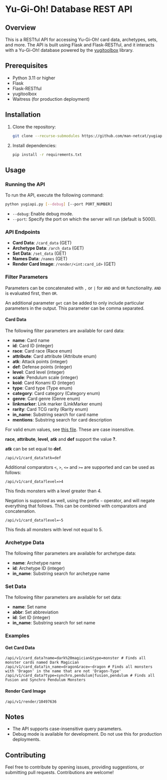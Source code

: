 # Yu-Gi-Oh! Database REST API

## Overview

This is a RESTful API for accessing Yu-Gi-Oh! card data, archetypes, sets, and more. The API is built using Flask and Flask-RESTful, and it interacts with a Yu-Gi-Oh! database powered by the [yugitoolbox](https://github.com/man-netcat/yugitoolbox) library.

## Prerequisites

- Python 3.11 or higher
- Flask
- Flask-RESTful
- yugitoolbox
- Waitress (for production deployment)

## Installation

1. Clone the repository:

    ```bash
    git clone --recurse-submodules https://github.com/man-netcat/yugiapi.git
    ```

2. Install dependencies:

    ```bash
    pip install -r requirements.txt
    ```

## Usage

### Running the API

To run the API, execute the following command:

```bash
python yugiapi.py [--debug] [--port PORT_NUMBER]
```

- `--debug`: Enable debug mode.
- `--port`: Specify the port on which the server will run (default is 5000).

### API Endpoints

- **Card Data**: `/card_data` (GET)
- **Archetype Data**: `/arch_data` (GET)
- **Set Data**: `/set_data` (GET)
- **Names Data**: `/names` (GET)
- **Render Card Image**: `/render/<int:card_id>` (GET)

### Filter Parameters
Parameters can be concatenated with `,` or `|` for `AND` and `OR` functionality. `AND` is evaluated first, then `OR`.

An additional parameter `get` can be added to only include particular parameters in the output. This parameter can be comma separated.

#### Card Data
The following filter parameters are available for card data:

- **name**: Card name
- **id**: Card ID (integer)
- **race**: Card race (Race enum)
- **attribute**: Card attribute (Attribute enum)
- **atk**: Attack points (integer)
- **def**: Defense points (integer)
- **level**: Card level (integer)
- **scale**: Pendulum scale (integer)
- **koid**: Card Konami ID (integer)
- **type**: Card type (Type enum)
- **category**: Card category (Category enum)
- **genre**: Card genre (Genre enum)
- **linkmarker**: Link marker (LinkMarker enum)
- **rarity**: Card TCG rarity (Rarity enum)
- **in_name**: Substring search for card name
- **mentions**: Substring search for card description

For valid enum values, see [this file](https://github.com/man-netcat/yugitoolbox/blob/main/src/enums.py). These are case insensitive.

**race**, **attribute**, **level**, **atk** and **def** support the value **?**. 

**atk** can be set equal to **def**. 

```
/api/v1/card_data?atk=def
```

Additional comparators `<`, `>`, `<=` and `>=` are supported and can be used as follows:

```
/api/v1/card_data?level=>4
```

This finds monsters with a level greater than 4.

Negation is suppored as well, using the prefix `~` operator, and will negate everything that follows. This can be combined with comparators and concatenation.

```
/api/v1/card_data?level=~5
```

This finds all monsters with level not equal to 5.

### Archetype Data
The following filter parameters are available for archetype data:

- **name**: Archetype name
- **id**: Archetype ID (integer)
- **in_name**: Substring search for archetype name

### Set Data
The following filter parameters are available for set data:

- **name**: Set name
- **abbr**: Set abbreviation
- **id**: Set ID (integer)
- **in_name**: Substring search for set name

### Examples

#### Get Card Data

```
/api/v1/card_data?name=dark%20magician&type=monster # Finds all monster cards named Dark Magician
/api/v1/card_data?in_name=dragon&race=~dragon # Finds all monsters with 'Dragon' in the name that are not 'Dragon-Type'
/api/v1/card_data?type=synchro,pendulum|fusion,pendulum # Finds all Fusion and Synchro Pendulum Monsters
```

#### Render Card Image

```
/api/v1/render/10497636
```

## Notes

- The API supports case-insensitive query parameters.
- Debug mode is available for development. Do not use this for production deployments.

## Contributing

Feel free to contribute by opening issues, providing suggestions, or submitting pull requests. Contributions are welcome!
